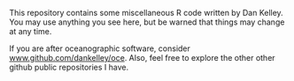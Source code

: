 This repository contains some miscellaneous R code written by Dan Kelley. You
may use anything you see here, but be warned that things may change at any time.

If you are after oceanographic software, consider www.github.com/dankelley/oce.
Also, feel free to explore the other other github public repositories I have.
